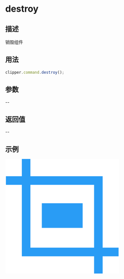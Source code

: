 # destroy

<backTop />

## 描述

销毁组件

## 用法

```ts
clipper.command.destroy();
```

## 参数

--

## 返回值

--

## 示例

<img src='/public/logo.svg'/>
